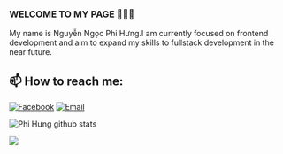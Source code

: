 ### WELCOME TO MY PAGE 👋👋👋
My name is Nguyễn Ngọc Phi Hưng.I am currently focused on frontend development and aim to expand my skills to fullstack development in the near future.
## 📫 How to reach me: 

[![Facebook](https://img.shields.io/badge/Facebook-%231877F2.svg?logo=Facebook&logoColor=white)](https://facebook.com/https://github.com/phihung2752/Fastfood/tree/master) [![Email](https://img.shields.io/badge/-Stackoverflow-FE7A16?logo=stack-overflow&logoColor=white)](https://stackoverflow.com/users/nguyenphihung275202@gmail.com) 


![Phi Hưng github stats](https://github-readme-stats-git-masterrstaa-rickstaa.vercel.app/api?username=phihung2752&show_icons=true&theme=tokyonight&hide=contribs,prs,issues)



<a href="https://github.com/phihung2752/Fastfood">
    <img align="center" src="https://github-readme-stats.anuraghazra1.vercel.app/api/pin/?username=phihung2752&repo=Fastfood&theme=radical"/>
</a>

